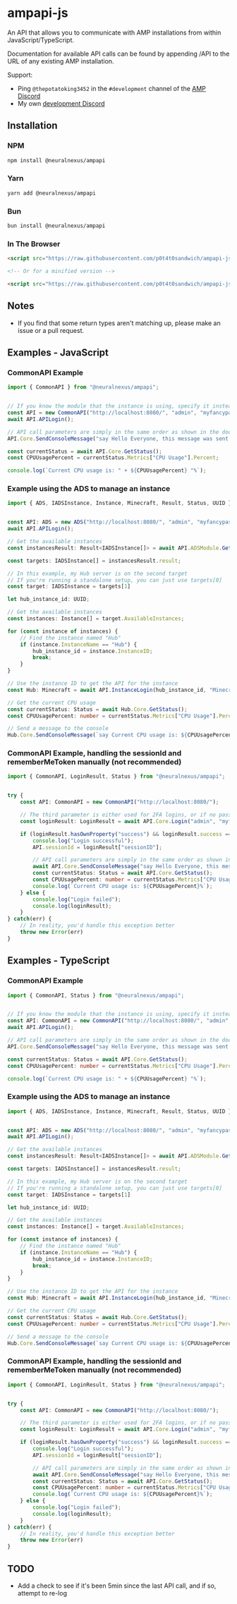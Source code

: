 # ampapi-js

An API that allows you to communicate with AMP installations from within JavaScript/TypeScript.

Documentation for available API calls can be found by appending /API to the URL of any existing AMP installation.

Support:

- Ping `@thepotatoking3452` in the `#development` channel of the [AMP Discord](https://discord.gg/cubecoders)
- My own [development Discord](https://discord.neuralnexus.dev/)

## Installation

### NPM

```bash
npm install @neuralnexus/ampapi
```

### Yarn

```bash
yarn add @neuralnexus/ampapi
```

### Bun

```bash
bun install @neuralnexus/ampapi
```

### In The Browser

```html
<script src="https://raw.githubusercontent.com/p0t4t0sandwich/ampapi-js/main/bundle/ampapi-js.js"></script>

<!-- Or for a minified version -->

<script src="https://raw.githubusercontent.com/p0t4t0sandwich/ampapi-js/main/bundle/ampapi-js.min.js"></script>
```

## Notes

- If you find that some return types aren't matching up, please make an issue or a pull request.

## Examples - JavaScript

### CommonAPI Example

```javascript
import { CommonAPI } from "@neuralnexus/ampapi";


// If you know the module that the instance is using, specify it instead of CommonAPI
const API = new CommonAPI("http://localhost:8080/", "admin", "myfancypassword123", "");
await API.APILogin();

// API call parameters are simply in the same order as shown in the documentation.
API.Core.SendConsoleMessage("say Hello Everyone, this message was sent from the TypeScript API!");

const currentStatus = await API.Core.GetStatus();
const CPUUsagePercent = currentStatus.Metrics["CPU Usage"].Percent;

console.log(`Current CPU usage is: " + ${CPUUsagePercent} "%`);
```

### Example using the ADS to manage an instance

```typescript
import { ADS, IADSInstance, Instance, Minecraft, Result, Status, UUID } from "@neuralnexus/ampapi";


const API: ADS = new ADS("http://localhost:8080/", "admin", "myfancypassword123", "", "");
await API.APILogin();

// Get the available instances
const instancesResult: Result<IADSInstance[]> = await API.ADSModule.GetInstances();

const targets: IADSInstance[] = instancesResult.result;

// In this example, my Hub server is on the second target
// If you're running a standalone setup, you can just use targets[0]
const target: IADSInstance = targets[1]

let hub_instance_id: UUID;

// Get the available instances
const instances: Instance[] = target.AvailableInstances;

for (const instance of instances) {
    // Find the instance named "Hub"
    if (instance.InstanceName == "Hub") {
        hub_instance_id = instance.InstanceID;
        break;
    }
}

// Use the instance ID to get the API for the instance
const Hub: Minecraft = await API.InstanceLogin(hub_instance_id, "Minecraft");

// Get the current CPU usage
const currentStatus: Status = await Hub.Core.GetStatus();
const CPUUsagePercent: number = currentStatus.Metrics["CPU Usage"].Percent;

// Send a message to the console
Hub.Core.SendConsoleMessage(`say Current CPU usage is: ${CPUUsagePercent}%`)
```

### CommonAPI Example, handling the sessionId and rememberMeToken manually (not recommended)

```typescript
import { CommonAPI, LoginResult, Status } from "@neuralnexus/ampapi";


try {
    const API: CommonAPI = new CommonAPI("http://localhost:8080/");

    // The third parameter is either used for 2FA logins, or if no password is specified to use a remembered token from a previous login, or a service login token.
    const loginResult: LoginResult = await API.Core.Login("admin", "myfancypassword123", "", false);

    if (loginResult.hasOwnProperty("success") && loginResult.success === true) {
        console.log("Login successful");
        API.sessionId = loginResult["sessionID"];

        // API call parameters are simply in the same order as shown in the documentation.
        await API.Core.SendConsoleMessage("say Hello Everyone, this message was sent from the Python API!");
        const currentStatus: Status = await API.Core.GetStatus();
        const CPUUsagePercent: number = currentStatus.Metrics["CPU Usage"].Percent;
        console.log(`Current CPU usage is: ${CPUUsagePercent}%`);
    } else {
        console.log("Login failed");
        console.log(loginResult);
    }
} catch(err) {
    // In reality, you'd handle this exception better
    throw new Error(err)
}
```

## Examples - TypeScript

### CommonAPI Example

```typescript
import { CommonAPI, Status } from "@neuralnexus/ampapi";


// If you know the module that the instance is using, specify it instead of CommonAPI
const API: CommonAPI = new CommonAPI("http://localhost:8080/", "admin", "myfancypassword123", "");
await API.APILogin();

// API call parameters are simply in the same order as shown in the documentation.
API.Core.SendConsoleMessage("say Hello Everyone, this message was sent from the TypeScript API!");

const currentStatus: Status = await API.Core.GetStatus();
const CPUUsagePercent: number = currentStatus.Metrics["CPU Usage"].Percent;

console.log(`Current CPU usage is: " + ${CPUUsagePercent} "%`);
```

### Example using the ADS to manage an instance

```typescript
import { ADS, IADSInstance, Instance, Minecraft, Result, Status, UUID } from "@neuralnexus/ampapi";


const API: ADS = new ADS("http://localhost:8080/", "admin", "myfancypassword123", "", "");
await API.APILogin();

// Get the available instances
const instancesResult: Result<IADSInstance[]> = await API.ADSModule.GetInstances();

const targets: IADSInstance[] = instancesResult.result;

// In this example, my Hub server is on the second target
// If you're running a standalone setup, you can just use targets[0]
const target: IADSInstance = targets[1]

let hub_instance_id: UUID;

// Get the available instances
const instances: Instance[] = target.AvailableInstances;

for (const instance of instances) {
    // Find the instance named "Hub"
    if (instance.InstanceName == "Hub") {
        hub_instance_id = instance.InstanceID;
        break;
    }
}

// Use the instance ID to get the API for the instance
const Hub: Minecraft = await API.InstanceLogin(hub_instance_id, "Minecraft");

// Get the current CPU usage
const currentStatus: Status = await Hub.Core.GetStatus();
const CPUUsagePercent: number = currentStatus.Metrics["CPU Usage"].Percent;

// Send a message to the console
Hub.Core.SendConsoleMessage(`say Current CPU usage is: ${CPUUsagePercent}%`)
```

### CommonAPI Example, handling the sessionId and rememberMeToken manually (not recommended)

```typescript
import { CommonAPI, LoginResult, Status } from "@neuralnexus/ampapi";


try {
    const API: CommonAPI = new CommonAPI("http://localhost:8080/");

    // The third parameter is either used for 2FA logins, or if no password is specified to use a remembered token from a previous login, or a service login token.
    const loginResult: LoginResult = await API.Core.Login("admin", "myfancypassword123", "", false);

    if (loginResult.hasOwnProperty("success") && loginResult.success === true) {
        console.log("Login successful");
        API.sessionId = loginResult["sessionID"];

        // API call parameters are simply in the same order as shown in the documentation.
        await API.Core.SendConsoleMessage("say Hello Everyone, this message was sent from the Python API!");
        const currentStatus: Status = await API.Core.GetStatus();
        const CPUUsagePercent: number = currentStatus.Metrics["CPU Usage"].Percent;
        console.log(`Current CPU usage is: ${CPUUsagePercent}%`);
    } else {
        console.log("Login failed");
        console.log(loginResult);
    }
} catch(err) {
    // In reality, you'd handle this exception better
    throw new Error(err)
}
```

## TODO

- Add a check to see if it's been 5min since the last API call, and if so, attempt to re-log
